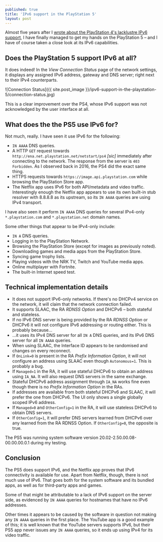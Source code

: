 ```yaml
---
published: true
title: 'IPv6 support in the PlayStation 5'
layout: post
---
```


Almost five years after I [wrote about the PlayStation 4's lacklustre IPv6
support](/2016/06/15/ipv6-support-in-the-playstation-4.html), I have finally
managed to get my hands on the PlayStation 5 – and I have of course taken a
close look at its IPv6 capabilities.

## Does the PlayStation 5 support IPv6 at all?

It does indeed! In the *View Connection Status* page of the network settings,
it displays any assigned IPv6 address, gateway and DNS server; right next to
their IPv4 counterparts.

![Connection Status]({{ site.post_image
}}/ipv6-support-in-the-playstation-5/connection-status.jpg)

This is a clear improvement over the PS4, whose IPv6 support was not
acknowledged by the user interface at all.

## What does the the PS5 use IPv6 for?

Not much, really. I have seen it use IPv6 for the following:

* `IN AAAA` DNS queries.
* A HTTP `GET` request towards `http://ena.net.playstation.net/netstart/ps4`
  *[sic]* immediately after connecting to the network. The response from the
  server is `403 Forbidden`. As I observed back in 2016, the PS4 did the exact
  same thing.
* HTTPS requests towards `https://image.api.playstation.com` while browsing the
  PlayStation Store app.
* The Netflix app uses IPv6 for both API/metadata and video traffic.
  Interestingly enough the Netflix app appears to use its own built-in stub
  resolver with 8.8.8.8 as its upstream, so its `IN AAAA` queries are using
  IPv4 transport.

I have also seen it perform `IN AAAA` DNS queries for several IPv4-only
`*.playstation.com` and `*.playstation.net` domain names.

Some other things that appear to be IPv4-only include:

* `IN A` DNS queries.
* Logging in to the PlayStation Network.
* Browsing the PlayStation Store (except for images as previously noted).
* Downloading games and media apps from the PlayStation Store.
* Syncing game trophy lists.
* Playing videos with the NRK TV, Twitch and YouTube media apps.
* Online multiplayer with Fortnite.
* The built-in Internet speed test.

## Technical implementation details

* It does not support IPv6-only networks. If there's no DHCPv4 service on the
  network, it will claim that the network connection failed.
* It supports SLAAC, the RA *RDNSS Option* and DHCPv6 – both stateful and
  stateless.
* If no IPv6 DNS server is being provided by the RA *RDNSS Option* or DHCPv6 it
  will not configure IPv6 addressing or routing either. This is probably
  because…
* …it uses its IPv4 DNS server for all `IN A` DNS queries, and its IPv6 DNS
  server for all `IN AAAA` queries.
* When using SLAAC, the Interface ID appears to be randomised and changes on
  every reconnect.
* If `OnLink=0` is present in the RA *Prefix Information Option*, it will not
  configure an address using SLAAC even though `Autonomous=1`. This is probably
  a bug.
* If `Managed=1` in the RA, it will use stateful DHCPv6 to obtain an address
  using `IA_NA`. It will also request DNS servers in the same exchange.
* Stateful DHCPv6 address assignment through `IA_NA` works fine even though
  there is no *Prefix Information Option* in the RAs.
* If addresses are available from both stateful DHCPv6 and SLAAC, it will
  prefer the one from DHCPv6. The UI only shows a single globally scoped IPv6
  address.
* If `Managed=0` and `OtherConfig=1` in the RA, it will use stateless DHCPv6 to
  obtain DNS servers.
* If `OtherConfig=1`, it will prefer DNS servers learned from DHCPv6 over any
  learned from the RA RDNSS Option. If `OtherConfig=0`, the opposite is true.

The PS5 was running system software version 20.02-2.50.00.08-00.00.00.0.1
during my testing.

## Conclusion

The PS5 does support IPv6, and the Netflix app proves that IPv6 connectivity is
available for use. Apart from Netflix, though, there is not much use of IPv6.
That goes both for the system software and its bundled apps, as well as for
third-party apps and games.

Some of that might be attributable to a lack of IPv6 support on the server
side, as evidenced by `IN AAAA` queries for hostnames that have no IPv6
addresses.

Other times it appears to be caused by the software in question not making any
`IN AAAA` queries in the first place. The YouTube app is a good example of
this; it is well known that the YouTube servers supports IPv6, but their PS5
app never issues any `IN AAAA` queries, so it ends up using IPv4 for its video
traffic.
